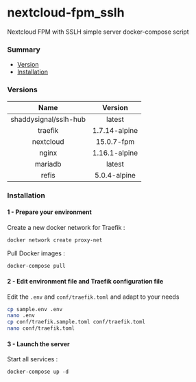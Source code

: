 # nextcloud-fpm_sslh
Nextcloud FPM with SSLH simple server docker-compose script

### Summary
- [Version](#versions)
- [Installation](#installation)

### Versions

| Name | Version |
| :--: | :-----: |
| shaddysignal/sslh-hub | latest |
| traefik | 1.7.14-alpine |
| nextcloud | 15.0.7-fpm |
| nginx | 1.16.1-alpine |
| mariadb | latest |
| refis | 5.0.4-alpine |

### Installation

#### 1 - Prepare your environment

Create a new docker network for Traefik :
```bash
docker network create proxy-net
```

Pull Docker images :
```bash
docker-compose pull 
```

#### 2 - Edit environment file and Traefik configuration file

Edit the `.env` and `conf/traefik.toml` and adapt to your needs
```bash
cp sample.env .env
nano .env
cp conf/traefik.sample.toml conf/traefik.toml
nano conf/traefik.toml
```

#### 3 - Launch the server

Start all services :
```
docker-compose up -d
```
